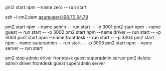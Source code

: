 pm2 start npm --name zero -- run start 
 

ssh -i vm2.pem azureuser@98.70.34.79 

pm2 start npm --name admin -- run start -- -p 3001
pm2 start npm --name guest -- run start -- -p 3002
pm2 start npm --name driver -- run start -- -p 3003
pm2 start npm --name frontdesk -- run start -- -p 3004
pm2 start npm --name superadmin -- run start -- -p 3005
pm2 start npm --name server -- run start


pm2 stop admin driver frontdesk guest superadmin server
pm2 delete admin driver frontdesk guest superadmin server